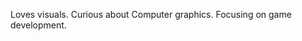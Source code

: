 
Loves visuals. Curious about Computer graphics. Focusing on game development.
 
 
 
 
 
 
 
 
 



  

